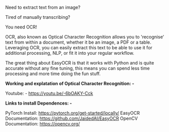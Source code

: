 Need to extract text from an image?

Tired of manually transcribing?

You need OCR!

OCR, also known as Optical Character Recognition allows you to 'recognise' text from within a document, whether it be an image, a PDF or a table. Leveraging OCR, you can easily extract this text to be able to use it for additional processing, NLP, or fit it into your regular workflow. 

The great thing about EasyOCR is that it works with Python and is quite accurate without any fine tuning, this means you can spend less time processing and more time doing the fun stuff.

**Working and explatation of Optical Character Recognition: -** 

Youtube: - https://youtu.be/-6bOAKY-Cck 

**Links to install Dependences: -**

PyTorch Install: https://pytorch.org/get-started/locally/
EasyOCR Documentation: https://github.com/JaidedAI/EasyOCR
OpenCV Documentation: https://opencv.org/
